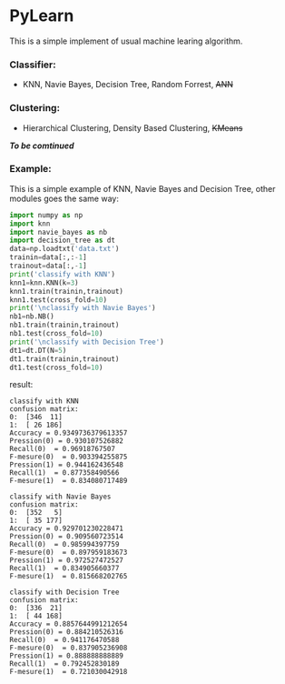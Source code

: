 # PyLearn
This is a simple implement of usual machine learing algorithm.

### Classifier:
- KNN, Navie Bayes, Decision Tree, Random Forrest, ~~ANN~~

### Clustering:
- Hierarchical Clustering, Density Based Clustering, ~~KMeans~~

***To be comtinued***

### Example:
This is a simple example of KNN, Navie Bayes and Decision Tree, other modules goes the same way:

```python
import numpy as np
import knn
import navie_bayes as nb
import decision_tree as dt
data=np.loadtxt('data.txt')
trainin=data[:,:-1]
trainout=data[:,-1]
print('classify with KNN')
knn1=knn.KNN(k=3)
knn1.train(trainin,trainout)
knn1.test(cross_fold=10)
print('\nclassify with Navie Bayes')
nb1=nb.NB()
nb1.train(trainin,trainout)
nb1.test(cross_fold=10)
print('\nclassify with Decision Tree')
dt1=dt.DT(N=5)
dt1.train(trainin,trainout)
dt1.test(cross_fold=10)
```

result:
```
classify with KNN
confusion matrix:
0:	[346  11]
1:	[ 26 186]
Accuracy = 0.9349736379613357
Pression(0) = 0.930107526882
Recall(0)  = 0.96918767507
F-mesure(0)  = 0.903394255875
Pression(1) = 0.944162436548
Recall(1)  = 0.877358490566
F-mesure(1)  = 0.834080717489

classify with Navie Bayes
confusion matrix:
0:	[352   5]
1:	[ 35 177]
Accuracy = 0.929701230228471
Pression(0) = 0.909560723514
Recall(0)  = 0.985994397759
F-mesure(0)  = 0.897959183673
Pression(1) = 0.972527472527
Recall(1)  = 0.834905660377
F-mesure(1)  = 0.815668202765

classify with Decision Tree
confusion matrix:
0:	[336  21]
1:	[ 44 168]
Accuracy = 0.8857644991212654
Pression(0) = 0.884210526316
Recall(0)  = 0.941176470588
F-mesure(0)  = 0.837905236908
Pression(1) = 0.888888888889
Recall(1)  = 0.792452830189
F-mesure(1)  = 0.721030042918
```
